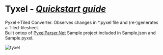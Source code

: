 # Tyxel - [*Quickstart guide*](./Docs/Getting_started.md)
Pyxel->Tiled Converter. Observes changes in *.pyxel file and (re-)generates a Tiled-tilesheet.  
Built ontop of [PyxelParser.Net](https://github.com/Ragath/PyxelParser.Net/) Sample project included in Sample.json and Sample.pyxel.

![tyxel](https://cloud.githubusercontent.com/assets/1191717/22309491/befe966c-e34b-11e6-8636-240b0d4a3001.png)
